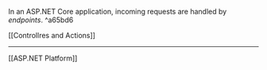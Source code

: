 In an ASP.NET Core application, incoming requests are handled by _endpoints_. ^a65bd6

[[Controllres and Actions]]

---

[[ASP.NET Platform]]